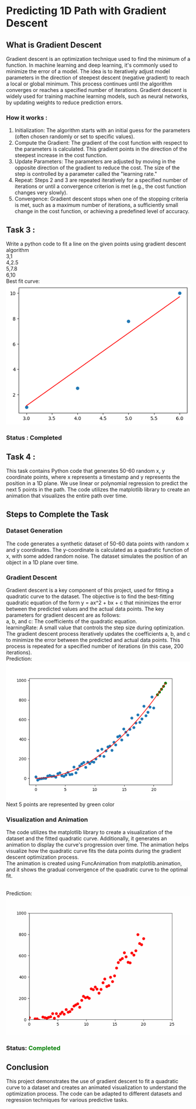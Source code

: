 # Predicting 1D Path with Gradient Descent
## What is Gradient Descent
Gradient descent is an optimization technique used to find the minimum of a function. In machine learning and deep learning, it's commonly used to minimize the error of a model. The idea is to iteratively adjust model parameters in the direction of steepest descent (negative gradient) to reach a local or global minimum. This process continues until the algorithm converges or reaches a specified number of iterations. Gradient descent is widely used for training machine learning models, such as neural networks, by updating weights to reduce prediction errors.
### How it works :
1. Initialization: The algorithm starts with an initial guess for the parameters (often chosen randomly or set to specific values).
2. Compute the Gradient: The gradient of the cost function with respect to the parameters is calculated. This gradient points in the direction of the steepest increase in the cost function.
3. Update Parameters: The parameters are adjusted by moving in the opposite direction of the gradient to reduce the cost. The size of the step is controlled by a parameter called the "learning rate."
4. Repeat: Steps 2 and 3 are repeated iteratively for a specified number of iterations or until a convergence criterion is met (e.g., the cost function changes very slowly).
5. Convergence: Gradient descent stops when one of the stopping criteria is met, such as a maximum number of iterations, a sufficiently small change in the cost function, or achieving a predefined level of accuracy.

## Task 3 :
Write a python code to fit a line on the given points using gradient descent algorithm
<br/>3,1
<br/>4,2.5
<br/>5,7.8
<br/>6,10
<br/>Best fit curve: <img src="./reg_t3.png" alt="Best fitted curve for 4 point" /> 
### Status : Completed

## Task 4 :
This task contains Python code that generates 50-60 random x, y coordinate points, where x represents a timestamp and y represents the position in a 1D plane. We use linear or polynomial regression to predict the next 5 points in the path. The code utilizes the matplotlib library to create an animation that visualizes the entire path over time.

## Steps to Complete the Task
### Dataset Generation
The code generates a synthetic dataset of 50-60 data points with random x and y coordinates. The y-coordinate is calculated as a quadratic function of x, with some added random noise. The dataset simulates the position of an object in a 1D plane over time.
### Gradient Descent
Gradient descent is a key component of this project, used for fitting a quadratic curve to the dataset. The objective is to find the best-fitting quadratic equation of the form y = ax^2 + bx + c that minimizes the error between the predicted values and the actual data points. The key parameters for gradient descent are as follows:
<br/>a, b, and c: The coefficients of the quadratic equation.
<br/>learningRate: A small value that controls the step size during optimization.
<br/>The gradient descent process iteratively updates the coefficients a, b, and c to minimize the error between the predicted and actual data points. This process is repeated for a specified number of iterations (in this case, 200 iterations).
<br/>
Prediction: <img src="./Figure_1.png" alt="Regression" /> <br/>
Next 5 points are represented by green color
### Visualization and Animation
The code utilizes the matplotlib library to create a visualization of the dataset and the fitted quadratic curve. Additionally, it generates an animation to display the curve's progression over time. The animation helps visualize how the quadratic curve fits the data points during the gradient descent optimization process.
<br/>The animation is created using FuncAnimation from matplotlib.animation, and it shows the gradual convergence of the quadratic curve to the optimal fit.

<br/>Prediction: <img src="./quadraticAnimation.gif" alt="Prediction animation" /> 
### Status: <span style="color: green;">Completed</span>
## Conclusion
This project demonstrates the use of gradient descent to fit a quadratic curve to a dataset and creates an animated visualization to understand the optimization process. The code can be adapted to different datasets and regression techniques for various predictive tasks.
